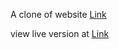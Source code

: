 A clone of website [Link](https://www.leifshop.com/)

view live version at [Link](https://leif-clone.herokuapp.com/)
